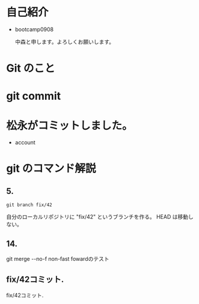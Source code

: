 # 自己紹介

- bootcamp0908

  中森と申します。よろしくお願いします。

# Git のこと

# git commit
 松永がコミットしました。
=======
- account

# git のコマンド解説

## 5.
`git branch fix/42`

自分のローカルリポジトリに "fix/42" というブランチを作る。 HEAD は移動しない。

## 14.
git merge --no-f
non-fast fowardのテスト

## fix/42コミット.
fix/42コミット.